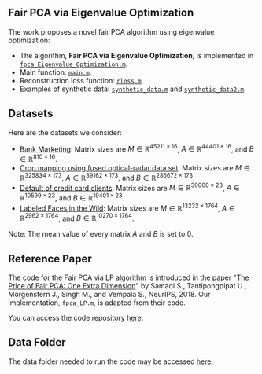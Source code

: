 ## Fair PCA via Eigenvalue Optimization

The work proposes a novel fair PCA algorithm using eigenvalue optimization:

- The algorithm, **Fair PCA via Eigenvalue Optimization**, is implemented in [`fpca_Eigenvalue_Optimization.m`](./fpca_Eigenvalue_Optimization.m).
- Main function: [`main.m`](./main.m).
- Reconstruction loss function: [`rloss.m`](./rloss.m).
- Examples of synthetic data: [`synthetic_data.m`](./synthetic_data.m) and [`synthetic_data2.m`](./synthetic_data2.m).

## Datasets

Here are the datasets we consider:

- [Bank Marketing](https://archive.ics.uci.edu/dataset/222/bank+marketing): Matrix sizes are $M \in \mathbb{R}^{45211 \times 16}$, $A \in \mathbb{R}^{44401 \times 16}$, and $B \in \mathbb{R}^{810 \times 16}$.
- [Crop mapping using fused optical-radar data set](https://archive.ics.uci.edu/dataset/525/crop+mapping+using+fused+optical+radar+data+set): Matrix sizes are $M \in \mathbb{R}^{325834 \times 173}$, $A \in \mathbb{R}^{39162 \times 173}$, and $B \in \mathbb{R}^{286672 \times 173}$.
- [Default of credit card clients](https://archive.ics.uci.edu/dataset/350/default+of+credit+card+clients): Matrix sizes are $M \in \mathbb{R}^{30000 \times 23}$, $A \in \mathbb{R}^{10599 \times 23}$, and $B \in \mathbb{R}^{19401 \times 23}$.
- [Labeled Faces in the Wild](https://vis-www.cs.umass.edu/lfw/): Matrix sizes are $M \in \mathbb{R}^{13232 \times 1764}$, $A \in \mathbb{R}^{2962 \times 1764}$, and $B \in \mathbb{R}^{10270 \times 1764}$.

Note: The mean value of every matrix $A$ and $B$ is set to $0$.

## Reference Paper

The code for the Fair PCA via LP algorithm is introduced in the paper "[The Price of Fair PCA: One Extra Dimension](https://arxiv.org/abs/1811.00103)" by Samadi S., Tantipongpipat U., Morgenstern J., Singh M., and Vempala S., NeurIPS, 2018. Our implementation, `fpca_LP.m`, is adapted from their code.

You can access the code repository [here](https://github.com/samirasamadi/Fair-PCA?tab=readme-ov-file).

## Data Folder

The data folder needed to run the code may be accessed [here](https://drive.google.com/drive/u/1/folders/1xmdlEYPJDS7nwMQqbOoEuG3TCWLCBkUJ).
